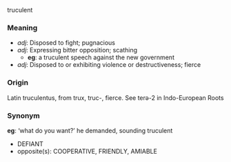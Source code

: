 truculent
### Meaning
+ _adj_: Disposed to fight; pugnacious
+ _adj_: Expressing bitter opposition; scathing
    + __eg__: a truculent speech against the new government
+ _adj_: Disposed to or exhibiting violence or destructiveness; fierce

### Origin

Latin truculentus, from trux, truc-, fierce. See terə-2 in Indo-European Roots

### Synonym

__eg__: ‘what do you want?’ he demanded, sounding truculent

+ DEFIANT
+ opposite(s): COOPERATIVE, FRIENDLY, AMIABLE


